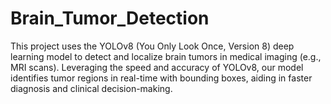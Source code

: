 # Brain_Tumor_Detection
This project uses the YOLOv8 (You Only Look Once, Version 8) deep learning model to detect and localize brain tumors in medical imaging (e.g., MRI scans). Leveraging the speed and accuracy of YOLOv8, our model identifies tumor regions in real-time with bounding boxes, aiding in faster diagnosis and clinical decision-making.
